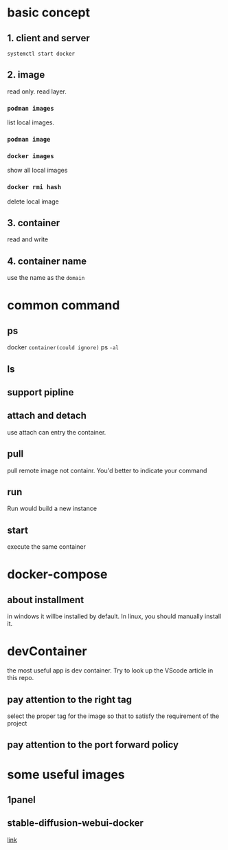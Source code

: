 # basic concept

## 1. client and server
`systemctl start docker`

## 2. image
read only.
read layer.
### `podman images`
list local images.

### `podman image`

### `docker images`
show all local images

### `docker rmi hash`
delete local image

## 3. container
read and write

## 4. container name
use the name as the `domain`

# common command
## ps
docker `container(could ignore)` ps `-al`

## ls

## support pipline

## attach and detach
use attach can entry the container.

## pull
pull remote image not containr.
You'd better to indicate your command 

## run
Run would build a new instance

## start
execute the same container

# docker-compose
## about installment
in windows it willbe installed by default.
In linux, you should manually install it.

# devContainer
the most useful app is dev container.
Try to look up the VScode article in this repo.

## pay attention to the right tag
select the proper tag for the image so that to satisfy the requirement of the project

## pay attention to the port forward policy

# some useful images
## 1panel

## stable-diffusion-webui-docker
[link](https://github.com/simonmcnair/stable-diffusion-webui-docker)
